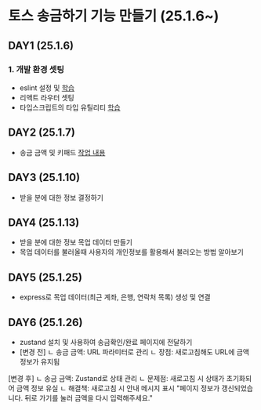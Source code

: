 # 토스 송금하기 기능 만들기 (25.1.6~)

## DAY1 (25.1.6)
### 1. 개발 환경 셋팅
- eslint 설정 및 [학습](https://cottony-slope-8c1.notion.site/1-eslint-173effd284f580f79c1bf178a0466097)
- 리액트 라우터 셋팅
- 타입스크립트의 타입 유틸리티 [학습](https://cottony-slope-8c1.notion.site/173effd284f580139d36f1a601b1447e?pvs=4)

## DAY2 (25.1.7)
- 송금 금액 및 키패드 [작업 내용](https://cottony-slope-8c1.notion.site/174effd284f580ddbacbe8fe8cd831b3?pvs=74)

## DAY3 (25.1.10)
- 받을 분에 대한 정보 결정하기 

## DAY4 (25.1.13)
- 받을 분에 대한 정보 목업 데이터 만들기
- 목업 데이터를 불러올때 사용자의 개인정보를 활용해서 불러오는 방법 알아보기

## DAY5 (25.1.25)
- express로 목업 데이터(최근 계좌, 은행, 연락처 목록) 생성 및 연결

## DAY6 (25.1.26)
- zustand 설치 및 사용하여 송금확인/완료 페이지에 전달하기
- [변경 전]
ㄴ 송금 금액: URL 파라미터로 관리
ㄴ 장점: 새로고침해도 URL에 금액 정보가 유지됨

[변경 후]
ㄴ 송금 금액: Zustand로 상태 관리
ㄴ 문제점: 새로고침 시 상태가 초기화되어 금액 정보 유실
ㄴ 해결책: 새로고침 시 안내 메시지 표시
 "페이지 정보가 갱신되었습니다. 
  뒤로 가기를 눌러 금액을 다시 입력해주세요."